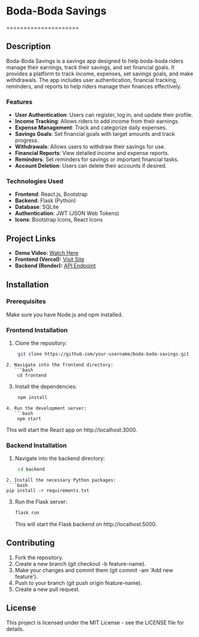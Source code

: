 # Boda-Boda Savings
=====================

## Description

Boda-Boda Savings is a savings app designed to help boda-boda riders manage their earnings, track their savings, and set financial goals. It provides a platform to track income, expenses, set savings goals, and make withdrawals. The app includes user authentication, financial tracking, reminders, and reports to help riders manage their finances effectively.

### Features

* **User Authentication**: Users can register, log in, and update their profile.
* **Income Tracking**: Allows riders to add income from their earnings.
* **Expense Management**: Track and categorize daily expenses.
* **Savings Goals**: Set financial goals with target amounts and track progress.
* **Withdrawals**: Allows users to withdraw their savings for use.
* **Financial Reports**: View detailed income and expense reports.
* **Reminders**: Set reminders for savings or important financial tasks.
* **Account Deletion**: Users can delete their accounts if desired.

### Technologies Used

* **Frontend**: React.js, Bootstrap
* **Backend**: Flask (Python)
* **Database**: SQLite
* **Authentication**: JWT (JSON Web Tokens)
* **Icons**: Bootstrap Icons, React Icons

## Project Links  
- **Demo Video:** [Watch Here](https://drive.google.com/file/d/12pDDPfRoKPMA4TTK3GP-rBvZH30uFSee/view?usp=sharing)  
- **Frontend (Vercel):** [Visit Site](https://mybike.vercel.app/)  
- **Backend (Render):** [API Endpoint](https://phase4-project-1twb.onrender.com)  


## Installation

### Prerequisites

Make sure you have Node.js and npm installed.

### Frontend Installation

1. Clone the repository:
   ```bash
    git clone https://github.com/your-username/boda-boda-savings.git
```
2. Navigate into the frontend directory:
   ```bash
    cd frontend
```
3. Install the dependencies:
   ```bash
    npm install
```
4. Run the development server:
   ```bash
    npm start
```
   This will start the React app on http://localhost:3000.

### Backend Installation

1. Navigate into the backend directory:
   ```bash
    cd backend
  ```
2. Install the necessary Python packages:
   ```bash
pip install -r requirements.txt
```
3. Run the Flask server:
   ```bash
   flask run
   ```
   This will start the Flask backend on http://localhost:5000.



## Contributing

1. Fork the repository.
2. Create a new branch (git checkout -b feature-name).
3. Make your changes and commit them (git commit -am 'Add new feature').
4. Push to your branch (git push origin feature-name).
5. Create a new pull request.

## License

This project is licensed under the MIT License - see the LICENSE file for details.